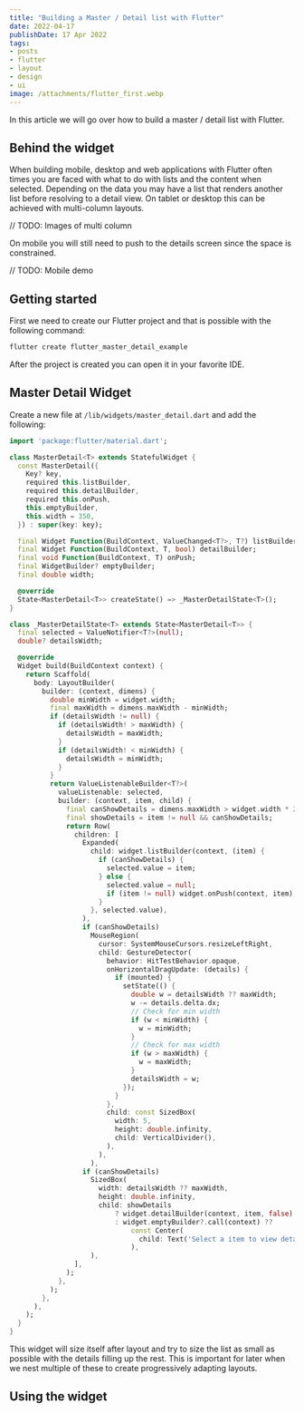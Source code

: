 ```yaml
---
title: "Building a Master / Detail list with Flutter"
date: 2022-04-17
publishDate: 17 Apr 2022
tags:
- posts
- flutter
- layout
- design
- ui
image: /attachments/flutter_first.webp
---
```


In this article we will go over how to build a master / detail list with Flutter.

## Behind the widget

When building mobile, desktop and web applications with Flutter often times you are faced with what to do with lists and the content when selected. Depending on the data you may have a list that renders another list before resolving to a detail view. On tablet or desktop this can be achieved with multi-column layouts.

// TODO: Images of multi column

On mobile you will still need to push to the details screen since the space is constrained.

// TODO: Mobile demo

## Getting started

First we need to create our Flutter project and that is possible with the following command:

```bash
flutter create flutter_master_detail_example
```

After the project is created you can open it in your favorite IDE.

## Master Detail Widget

Create a new file at `/lib/widgets/master_detail.dart` and add the following:

```dart
import 'package:flutter/material.dart';

class MasterDetail<T> extends StatefulWidget {
  const MasterDetail({
    Key? key,
    required this.listBuilder,
    required this.detailBuilder,
    required this.onPush,
    this.emptyBuilder,
    this.width = 350,
  }) : super(key: key);

  final Widget Function(BuildContext, ValueChanged<T?>, T?) listBuilder;
  final Widget Function(BuildContext, T, bool) detailBuilder;
  final void Function(BuildContext, T) onPush;
  final WidgetBuilder? emptyBuilder;
  final double width;

  @override
  State<MasterDetail<T>> createState() => _MasterDetailState<T>();
}

class _MasterDetailState<T> extends State<MasterDetail<T>> {
  final selected = ValueNotifier<T?>(null);
  double? detailsWidth;

  @override
  Widget build(BuildContext context) {
    return Scaffold(
      body: LayoutBuilder(
        builder: (context, dimens) {
          double minWidth = widget.width;
          final maxWidth = dimens.maxWidth - minWidth;
          if (detailsWidth != null) {
            if (detailsWidth! > maxWidth) {
              detailsWidth = maxWidth;
            }
            if (detailsWidth! < minWidth) {
              detailsWidth = minWidth;
            }
          }
          return ValueListenableBuilder<T?>(
            valueListenable: selected,
            builder: (context, item, child) {
              final canShowDetails = dimens.maxWidth > widget.width * 2;
              final showDetails = item != null && canShowDetails;
              return Row(
                children: [
                  Expanded(
                    child: widget.listBuilder(context, (item) {
                      if (canShowDetails) {
                        selected.value = item;
                      } else {
                        selected.value = null;
                        if (item != null) widget.onPush(context, item);
                      }
                    }, selected.value),
                  ),
                  if (canShowDetails)
                    MouseRegion(
                      cursor: SystemMouseCursors.resizeLeftRight,
                      child: GestureDetector(
                        behavior: HitTestBehavior.opaque,
                        onHorizontalDragUpdate: (details) {
                          if (mounted) {
                            setState(() {
                              double w = detailsWidth ?? maxWidth;
                              w -= details.delta.dx;
                              // Check for min width
                              if (w < minWidth) {
                                w = minWidth;
                              }
                              // Check for max width
                              if (w > maxWidth) {
                                w = maxWidth;
                              }
                              detailsWidth = w;
                            });
                          }
                        },
                        child: const SizedBox(
                          width: 5,
                          height: double.infinity,
                          child: VerticalDivider(),
                        ),
                      ),
                    ),
                  if (canShowDetails)
                    SizedBox(
                      width: detailsWidth ?? maxWidth,
                      height: double.infinity,
                      child: showDetails
                          ? widget.detailBuilder(context, item, false)
                          : widget.emptyBuilder?.call(context) ??
                              const Center(
                                child: Text('Select a item to view details'),
                              ),
                    ),
                ],
              );
            },
          );
        },
      ),
    );
  }
}

```

This widget will size itself after layout and try to size the list as small as possible with the details filling up the rest. This is important for later when we nest multiple of these to create progressively adapting layouts.

## Using the widget
